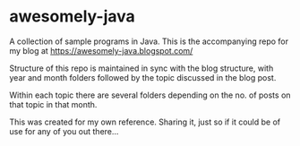 # awesomely-java
A collection of sample programs in Java. This is the accompanying repo for my blog at https://awesomely-java.blogspot.com/

Structure of this repo is maintained in sync with the blog structure, with year and month folders followed by the topic discussed in the blog post. 

Within each topic there are several folders depending on the no. of posts on that topic in that month. 

This was created for my own reference. Sharing it, just so if it could be of use for any of you out there...

